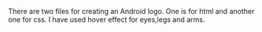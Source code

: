 There are two files for creating an Android logo.
One is for html and another one for css.
I have used hover effect for eyes,legs and arms.
